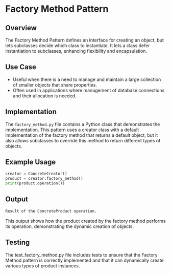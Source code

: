 # Factory Method Pattern

## Overview
The Factory Method Pattern defines an interface for creating an object, but lets subclasses decide which class to instantiate. It lets a class defer instantiation to subclasses, enhancing flexibility and encapsulation.

## Use Case
- Useful when there is a need to manage and maintain a large collection of smaller objects that share properties.
- Often used in applications where management of database connections and their allocation is needed.

## Implementation
The `factory_method.py` file contains a Python class that demonstrates the implementation. This pattern uses a creator class with a default implementation of the factory method that returns a default object, but it also allows subclasses to override this method to return different types of objects.

## Example Usage
```python
creator = ConcreteCreator()
product = creator.factory_method()
print(product.operation())
```

## Output
```python
Result of the ConcreteProduct operation.
```
This output shows how the product created by the factory method performs its operation, demonstrating the dynamic creation of objects.

## Testing
The test_factory_method.py file includes tests to ensure that the Factory Method pattern is correctly implemented and that it can dynamically create various types of product instances.